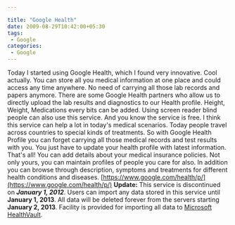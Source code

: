 ```yaml
---

title: "Google Health"
date: 2009-08-29T10:42:00+05:30
tags:
 - Google
categories:
 - Google
---
```


Today I started using Google Health, which I found very innovative. Cool actually. You can store all you medical information at one place and could access any time anywhere. No need of carrying all those lab records and papers anymore.
There are some Google Health partners who allow us to directly upload the lab results and diagnostics to our Health profile. Height, Weight, Medications every bits can be added.
Using screen reader blind people can also use this service. And you know the service is free. I think this service can help a lot in today's medical scenarios. Today people travel across countries to special kinds of treatments. So with Google Health Profile you can forget carrying all those medical records and test results with you. You just have to update your health profile with latest information. That's all!
You can add details about your medical insurance policies. Not only yours, you can maintain profiles of people you care for also. In addition you can browse through description, symptoms and treatments for different health conditions and diseases.
[https://www.google.com/health/p/](https://www.google.com/health/p/)
**Update:** This service is discontinued on ***January 1, 2012***. Users can import any data stored in this service until **January 1, 2013**. All data will be deleted forever from the servers starting **January 2, 2013**. Facility is provided for importing all data to [Microsoft HealthVault](http://www.microsoft.com/en-us/healthvault/).
